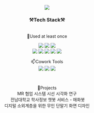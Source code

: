 <div align="center">

<img src="https://capsule-render.vercel.app/api?type=waving&color=gradient&height=300&section=header&text=HEO%20SUYEONG&fontSize=70" />


<!--
**hssu0/hssu0** is a ✨ _special_ ✨ repository because its `README.md` (this file) appears on your GitHub profile.

Here are some ideas to get you started:

- 🔭 I’m currently working on ...
- 🌱 I’m currently learning ...
- 👯 I’m looking to collaborate on ...
- 🤔 I’m looking for help with ...
- 💬 Ask me about ...
- 📫 How to reach me: ...
- 😄 Pronouns: ...
- ⚡ Fun fact: ...
-->

  
### ⚒️Tech Stack⚒️<br/><br/>
  
🌱Used at least once <br/>
  
<img src="https://img.shields.io/badge/Java-007396?style=flat-square&logo=Java&logoColor=white">
<img src="https://img.shields.io/badge/Python-3776AB?style=flat-square&logo=Python&logoColor=white">
    <img src="https://img.shields.io/badge/Android-3DDC84?style=flat-square&logo=Android&logoColor=white">
  <br/>
  <img src="https://img.shields.io/badge/C-A8B9CC?style=flat-square&logo=c&logoColor=white">
  <img src="https://img.shields.io/badge/C++-00599C?style=flat-square&logo=c%2B%2B&logoColor=white">
  <img src="https://img.shields.io/badge/Unity-181717?style=flat-square&logo=Unity&logoColor=white">
  <img src="https://img.shields.io/badge/Ruby-CC342D?style=flat-square&logo=Ruby&logoColor=white">
    <img src="https://img.shields.io/badge/Arduino-00979D?style=flat-square&logo=Arduino&logoColor=white">
  
  <br/>
  
📫Cowork Tools <br/>
    <img src="https://img.shields.io/badge/GitHub-181717?style=flat-square&logo=GitHub&logoColor=white">
    <img src="https://img.shields.io/badge/Notion-000000?style=flat-square&logo=Notion&logoColor=white">
    <img src="https://img.shields.io/badge/Slack-4A154B?style=flat-square&logo=Slack&logoColor=white">
  
  <br/>
  
🔭Projects <br/>
  MR 협업 시스템 시선 시각화 연구 <br/>
  <img src="">
  전남대학교 학사정보 챗봇 서비스 - 매화봇 <br/>
  디지털 소외계층을 위한 무인 단말기 화면 디자인 <br/>
  </div>
